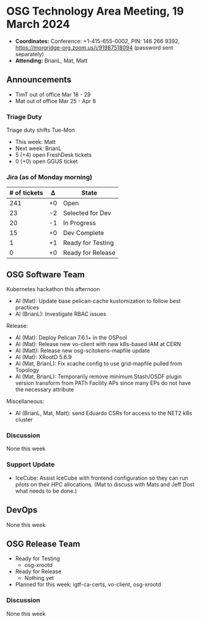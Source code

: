 # OSG Technology Area Meeting, 19 March 2024

-   **Coordinates:** Conference: +1-415-655-0002, PIN: 146 266 9392,
    <https://morgridge-org.zoom.us/j/91987518094> (password sent separately)
-   **Attending:** BrianL, Mat, Matt

## Announcements

-  TimT out of office Mar 18 - 29
-  Mat out of office Mar 25 - Apr 8

### Triage Duty

Triage duty shifts Tue-Mon

-   This week: Matt
-   Next week: BrianL
-   5 (+4) open FreshDesk tickets
-   0 (+0) open GGUS ticket

### Jira (as of Monday morning)

| # of tickets | &Delta; | State             |
|--------------|---------|-------------------|
| 241          | +0      | Open              |
| 23           | -2      | Selected for Dev  |
| 20           | -1      | In Progress       |
| 15           | +0      | Dev Complete      |
| 1            | +1      | Ready for Testing |
| 0            | +0      | Ready for Release |

## OSG Software Team

Kubernetes hackathon this afternoon
-   AI (Mat): Update base pelican-cache kustomization to follow best practices
-   AI (BrianL): Investigate RBAC issues

Release:
-   AI (Mat): Deploy Pelican 7.6.1+ in the OSPool
-   AI (Mat): Release new vo-client with new k8s-based IAM at CERN
-   AI (Matt): Release new osg-scitokens-mapfile update
-   AI (Mat): XRootD 5.6.9
-   AI (Mat, BrianL): Fix xcache config to use grid-mapfile pulled from Topology
-   AI (Mat, BrianL): Temporarily remove minimum Stash/OSDF plugin version transform
    from PATh Facility APs since many EPs do not have the necessary attribute

Miscellaneous:
-   AI (BrianL, Mat, Matt): send Eduardo CSRs for access to the NET2 k8s cluster

### Discussion

None this week

### Support Update

-   IceCube: Assist IceCube with frontend configuration so they can run pilots on their HPC allocations.
    (Mat to discuss with Mats and Jeff Dost what needs to be done.)

## DevOps

None this week

## OSG Release Team

-   Ready for Testing
    -   osg-xrootd
-   Ready for Release
    -   Nothing yet
-   Planned for this week: igtf-ca-certs, vo-client, osg-xrootd

### Discussion

None this week
